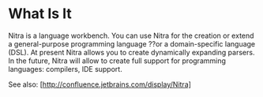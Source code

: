 # What Is It

Nitra is a language workbench. You can use Nitra for the creation or extend a general-purpose programming language ??or a domain-specific language (DSL).
At present Nitra allows you to create dynamically expanding parsers. In the future, Nitra will allow to create full support for programming languages: compilers, IDE support.

See also: [http://confluence.jetbrains.com/display/Nitra]